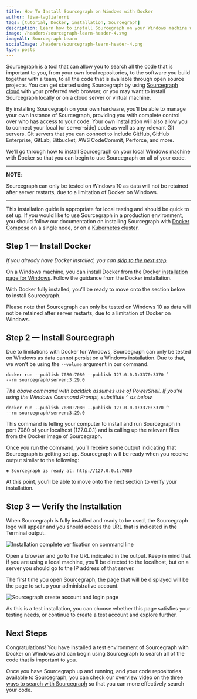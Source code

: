 ```yaml
---
title: How To Install Sourcegraph on Windows with Docker
author: lisa-tagliaferri
tags: [tutorial, Docker, installation, Sourcegraph]
description: Learn how to install Sourcegraph on your Windows machine with Docker
image: /headers/sourcegraph-learn-header-4.svg
imageAlt: Sourcegraph Learn
socialImage: /headers/sourcegraph-learn-header-4.png
type: posts
---
```


Sourcegraph is a tool that can allow you to search all the code that is important to you, from your own local repositories, to the software you build together with a team, to all the code that is available through open source projects. You can get started using Sourcegraph by using [Sourcegraph cloud](https://sourcegraph.com/search) with your preferred web browser, or you may want to install Sourcegraph locally or on a cloud server or virtual machine.

By installing Sourcegraph on your own hardware, you’ll be able to manage your own instance of Sourcegraph, providing you with complete control over who has access to your code. Your own installation will also allow you to connect your local (or server-side) code as well as any relevant Git servers. Git servers that you can connect to include GitHub, GitHub Enterprise, GitLab, Bitbucket, AWS CodeCommit, Perforce, and more.

We’ll go through how to install Sourcegraph on your local Windows machine with Docker so that you can begin to use Sourcegraph on all of your code. 

---
**NOTE**:

Sourcegraph can only be tested on Windows 10 as data will not be retained after server restarts, due to a limitation of Docker on Windows.

---

This installation guide is appropriate for local testing and should be quick to set up. If you would like to use Sourcegraph in a production environment, you should follow our documentation on installing Sourcegraph with [Docker Compose](https://docs.sourcegraph.com/admin/install/docker-compose) on a single node, or on a [Kubernetes cluster](https://docs.sourcegraph.com/admin/install/kubernetes).

## Step 1 — Install Docker

_If you already have Docker installed, you can [skip to the next step](#step-2--install-sourcegraph)._

On a Windows machine, you can install Docker from the [Docker installation page for Windows](https://docs.docker.com/docker-for-windows/install/). Follow the guidance from the Docker installation.

With Docker fully installed, you’ll be ready to move onto the section below to install Sourcegraph. 

Please note that Sourcegraph can only be tested on Windows 10 as data will not be retained after server restarts, due to a limitation of Docker on Windows.

## Step 2 — Install Sourcegraph

Due to limitations with Docker for Windows, Sourcegraph can only be tested on Windows as data cannot persist on a Windows installation. Due to that, we won't be using the `--volume` argument in our command.

```
docker run --publish 7080:7080 --publish 127.0.0.1:3370:3370 `
--rm sourcegraph/server:3.29.0
```

_The above command with backtick assumes use of PowerShell. If you're using the Windows Command Prompt, substitute `^` as below._

```
docker run --publish 7080:7080 --publish 127.0.0.1:3370:3370 ^
--rm sourcegraph/server:3.29.0
```

This command is telling your computer to install and run Sourcegraph in port 7080 of your localhost (127.0.0.1) and is calling up the relevant files from the Docker image of Sourcegraph.

Once you run the command, you’ll receive some output indicating that Sourcegraph is getting set up. Sourcegraph will be ready when you receive output similar to the following:

```
✱ Sourcegraph is ready at: http://127.0.0.1:7080
```

At this point, you’ll be able to move onto the next section to verify your installation.

## Step 3 — Verify the Installation

When Sourcegraph is fully installed and ready to be used, the Sourcegraph logo will appear and you should access the URL that is indicated in the Terminal output.

![Installation complete verification on command line](/tutorial-images/sourcegraph-logo-terminal.png)

Open a browser and go to the URL indicated in the output. Keep in mind that if you are using a local machine, you’ll be directed to the localhost, but on a server you should go to the IP address of that server.

The first time you open Sourcegraph, the page that will be displayed will be the page to setup your administrative account.

![Sourcegraph create account and login page](/tutorial-images/sourcegraph-login-page.png)

As this is a test installation, you can choose whether this page satisfies your testing needs, or continue to create a test account and explore further.

## Next Steps

Congratulations! You have installed a test environment of Sourcegraph with Docker on Windows and can begin using Sourcegraph to search all of the code that is important to you.

Once you have Sourcegraph up and running, and your code repositories available to Sourcegraph, you can check our overview video on the [three ways to search with Sourcegraph](/three-ways-to-search-video) so that you can more effectively search your code.
